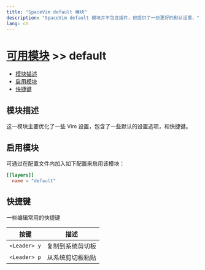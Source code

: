 ```yaml
---
title: "SpaceVim default 模块"
description: "SpaceVim default 模块并不包含插件，但提供了一些更好的默认设置，"
lang: cn
---
```


# [可用模块](../) >> default

<!-- vim-markdown-toc GFM -->

- [模块描述](#模块描述)
- [启用模块](#启用模块)
- [快捷键](#快捷键)

<!-- vim-markdown-toc -->

## 模块描述

这一模块主要优化了一些 Vim 设置，包含了一些默认的设置选项，和快捷键。

## 启用模块

可通过在配置文件内加入如下配置来启用该模块：

```toml
[[layers]]
  name = "default"
```

## 快捷键

一些编辑常用的快捷键

| 按键         | 描述             |
| ------------ | ---------------- |
| `<Leader> y` | 复制到系统剪切板 |
| `<Leader> p` | 从系统剪切板粘贴 |
